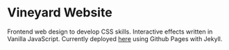 # Vineyard Website

Frontend web design to develop CSS skills. Interactive effects written in Vanilla
JavaScript. Currently deployed [here](https://anjanalp.github.io/vineyard-website/)
using Github Pages with Jekyll.
